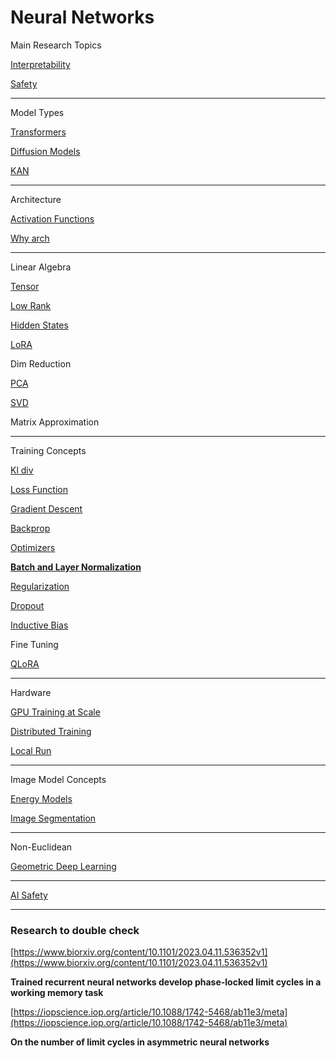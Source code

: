 # Neural Networks

Main Research Topics

[Interpretability](Neural%20Networks%20e6abb23474464e098117dced189fb7bb/Interpretability%20f36507ee13ac4e3996063b9939b8d062.md)

[Safety](Neural%20Networks%20e6abb23474464e098117dced189fb7bb/Safety%2060305a19573646b28e22266f48559f60.md)

---

Model Types

[Transformers](Neural%20Networks%20e6abb23474464e098117dced189fb7bb/Transformers%2003e1e4e7e9654bd199395f7c72a88571.md) 

[Diffusion Models](Neural%20Networks%20e6abb23474464e098117dced189fb7bb/Diffusion%20Models%208b5afb67c0fa472887b2fec0b7f9b0bc.md)

[KAN](Neural%20Networks%20e6abb23474464e098117dced189fb7bb/KAN%204961c845472849ddbb532a0154a0f22c.md)

---

Architecture

[Activation Functions](Neural%20Networks%20e6abb23474464e098117dced189fb7bb/Activation%20Functions%20fb0c890134064de6b0cb5587e91e2a25.md)

[Why arch](Neural%20Networks%20e6abb23474464e098117dced189fb7bb/Why%20arch%20c74a93f3169f489cb80d77ffe6895d99.md)

---

Linear Algebra

[Tensor](Neural%20Networks%20e6abb23474464e098117dced189fb7bb/Tensor%205555c4af00994d9fb9a8b7e90d5b18de.md) 

[Low Rank](Neural%20Networks%20e6abb23474464e098117dced189fb7bb/Low%20Rank%2080625e8314d84dadb475196257ea6009.md) 

[Hidden States](Neural%20Networks%20e6abb23474464e098117dced189fb7bb/Hidden%20States%20db3887268cff4dbebb92c9f61ad52485.md)

[LoRA](Neural%20Networks%20e6abb23474464e098117dced189fb7bb/LoRA%20beac52c3b5cc4053a29c71e4419e9490.md)

Dim Reduction

[PCA](Neural%20Networks%20e6abb23474464e098117dced189fb7bb/PCA%2006651e45a22843a29529bcf6b112ceb5.md) 

[SVD](Math%2089624985ddb64f0c91c334b1ab5df1d0/Linear%20Algebra%20e6bc642112314024b2392685dfd6e47a/SVD%20b6e01b133b7d495b81236acafc3cea9b.md) 

Matrix Approximation

---

Training Concepts

[Kl div](Neural%20Networks%20e6abb23474464e098117dced189fb7bb/Kl%20div%203e67a04a238e4631afc3ab0fa9e2a994.md)

[Loss Function](Neural%20Networks%20e6abb23474464e098117dced189fb7bb/Loss%20Function%20e75bb14ae1cf419294c3327de8c86c9b.md)

[Gradient Descent](Neural%20Networks%20e6abb23474464e098117dced189fb7bb/Gradient%20Descent%20a8cefa967f884b0b9cd07fdcb7b23d96.md)

[Backprop](Neural%20Networks%20e6abb23474464e098117dced189fb7bb/Backprop%20dc6b76a7049f4a58997b84a223dbb659.md) 

[Optimizers](Neural%20Networks%20e6abb23474464e098117dced189fb7bb/Optimizers%207ba9e933dc124d89b7c62549e5ea35fe.md) 

[**Batch and Layer Normalization**](Neural%20Networks%20e6abb23474464e098117dced189fb7bb/Batch%20and%20Layer%20Normalization%20683d66e7db994beda71b25499d026b48.md)

[Regularization](Neural%20Networks%20e6abb23474464e098117dced189fb7bb/Regularization%2012c65aa5e118436fb60a4c8e0b0fde6e.md) 

[Dropout](Neural%20Networks%20e6abb23474464e098117dced189fb7bb/Dropout%20a7f554dda7aa43eda6858776d66fd319.md)

[Inductive Bias](Neural%20Networks%20e6abb23474464e098117dced189fb7bb/Inductive%20Bias%20d52a26a3dce843198462f34835ee7f68.md)

Fine Tuning

[QLoRA](Neural%20Networks%20e6abb23474464e098117dced189fb7bb/QLoRA%207c63ac9d66784d4f9c7d6b441f6398b6.md)

---

Hardware

[GPU Training at Scale](Neural%20Networks%20e6abb23474464e098117dced189fb7bb/GPU%20Training%20at%20Scale%20a7a483a375f6496a878bd4c644c2f222.md)

[Distributed Training](Neural%20Networks%20e6abb23474464e098117dced189fb7bb/Distributed%20Training%200a2521bec48541abbb54e9ce3ca0e86b.md)

[Local Run](Neural%20Networks%20e6abb23474464e098117dced189fb7bb/Local%20Run%20aaada8f0aa064194b1a492e00eef27ae.md)

---

Image Model Concepts

[Energy Models](Neural%20Networks%20e6abb23474464e098117dced189fb7bb/Energy%20Models%2020dc956a91304bb6abf0b4c0f68252a0.md) 

[Image Segmentation](Neural%20Networks%20e6abb23474464e098117dced189fb7bb/Image%20Segmentation%2024ed35b37366464ea2df965aa39fd72e.md)

---

Non-Euclidean

[Geometric Deep Learning](Neural%20Networks%20e6abb23474464e098117dced189fb7bb/Geometric%20Deep%20Learning%20c0f206cb539d4aed9e4a5c64446c6a1d.md)

---

[AI Safety](Neural%20Networks%20e6abb23474464e098117dced189fb7bb/AI%20Safety%2094b28a41f2534c669ebadfca48d1bdd2.md)

---

### Research to double check

[https://www.biorxiv.org/content/10.1101/2023.04.11.536352v1](https://www.biorxiv.org/content/10.1101/2023.04.11.536352v1)

**Trained recurrent neural networks develop phase-locked limit cycles in a working memory task**

[https://iopscience.iop.org/article/10.1088/1742-5468/ab11e3/meta](https://iopscience.iop.org/article/10.1088/1742-5468/ab11e3/meta)

**On the number of limit cycles in asymmetric neural networks**